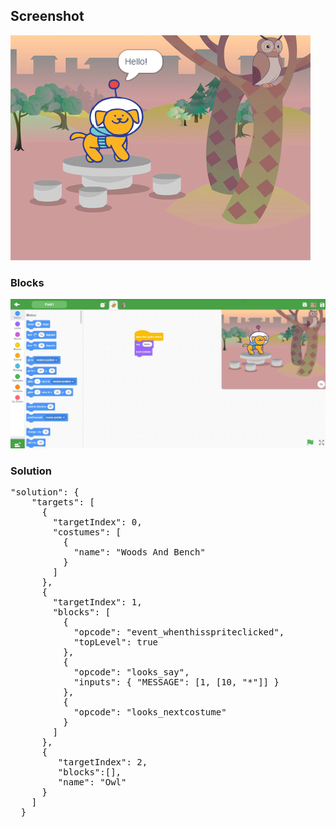 <h2>Screenshot</h2>
<img src="./ProjectSnap.png" />
<h3>Blocks</h3>
<img src="./Park.jpg" />

<h3>Solution</h3>
<pre>
"solution": {
    "targets": [
      {
        "targetIndex": 0,
        "costumes": [
          {
            "name": "Woods And Bench"
          }
        ]
      },
      {
        "targetIndex": 1,
        "blocks": [
          {
            "opcode": "event_whenthisspriteclicked",
            "topLevel": true
          },
          {
            "opcode": "looks_say",
            "inputs": { "MESSAGE": [1, [10, "*"]] }
          },
          {
            "opcode": "looks_nextcostume"
          }
        ]
      },
      {
         "targetIndex": 2,
         "blocks":[],
         "name": "Owl"
      }
    ]
  }
</pre>
